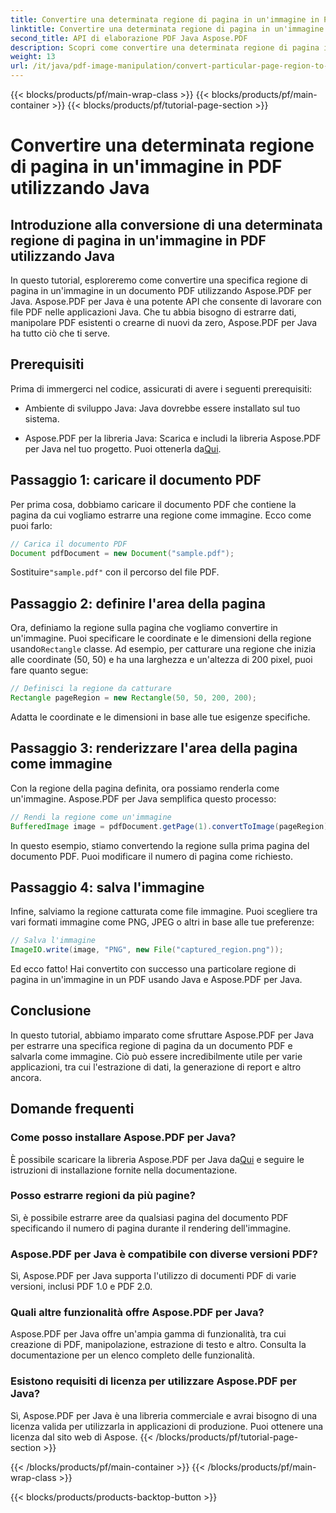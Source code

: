 ```yaml
---
title: Convertire una determinata regione di pagina in un'immagine in PDF utilizzando Java
linktitle: Convertire una determinata regione di pagina in un'immagine in PDF utilizzando Java
second_title: API di elaborazione PDF Java Aspose.PDF
description: Scopri come convertire una determinata regione di pagina in un'immagine in PDF usando Java con una guida passo-passo. Esplora le potenti capacità di Aspose.PDF per Java per la manipolazione di PDF.
weight: 13
url: /it/java/pdf-image-manipulation/convert-particular-page-region-to-image-in-pdf-using-java/
---
```


{{< blocks/products/pf/main-wrap-class >}}
{{< blocks/products/pf/main-container >}}
{{< blocks/products/pf/tutorial-page-section >}}

# Convertire una determinata regione di pagina in un'immagine in PDF utilizzando Java


## Introduzione alla conversione di una determinata regione di pagina in un'immagine in PDF utilizzando Java

In questo tutorial, esploreremo come convertire una specifica regione di pagina in un'immagine in un documento PDF utilizzando Aspose.PDF per Java. Aspose.PDF per Java è una potente API che consente di lavorare con file PDF nelle applicazioni Java. Che tu abbia bisogno di estrarre dati, manipolare PDF esistenti o crearne di nuovi da zero, Aspose.PDF per Java ha tutto ciò che ti serve.

## Prerequisiti

Prima di immergerci nel codice, assicurati di avere i seguenti prerequisiti:

- Ambiente di sviluppo Java: Java dovrebbe essere installato sul tuo sistema.

- Aspose.PDF per la libreria Java: Scarica e includi la libreria Aspose.PDF per Java nel tuo progetto. Puoi ottenerla da[Qui](https://releases.aspose.com/pdf/java/).

## Passaggio 1: caricare il documento PDF

Per prima cosa, dobbiamo caricare il documento PDF che contiene la pagina da cui vogliamo estrarre una regione come immagine. Ecco come puoi farlo:

```java
// Carica il documento PDF
Document pdfDocument = new Document("sample.pdf");
```

 Sostituire`"sample.pdf"` con il percorso del file PDF.

## Passaggio 2: definire l'area della pagina

 Ora, definiamo la regione sulla pagina che vogliamo convertire in un'immagine. Puoi specificare le coordinate e le dimensioni della regione usando`Rectangle` classe. Ad esempio, per catturare una regione che inizia alle coordinate (50, 50) e ha una larghezza e un'altezza di 200 pixel, puoi fare quanto segue:

```java
// Definisci la regione da catturare
Rectangle pageRegion = new Rectangle(50, 50, 200, 200);
```

Adatta le coordinate e le dimensioni in base alle tue esigenze specifiche.

## Passaggio 3: renderizzare l'area della pagina come immagine

Con la regione della pagina definita, ora possiamo renderla come un'immagine. Aspose.PDF per Java semplifica questo processo:

```java
// Rendi la regione come un'immagine
BufferedImage image = pdfDocument.getPage(1).convertToImage(pageRegion);
```

In questo esempio, stiamo convertendo la regione sulla prima pagina del documento PDF. Puoi modificare il numero di pagina come richiesto.

## Passaggio 4: salva l'immagine

Infine, salviamo la regione catturata come file immagine. Puoi scegliere tra vari formati immagine come PNG, JPEG o altri in base alle tue preferenze:

```java
// Salva l'immagine
ImageIO.write(image, "PNG", new File("captured_region.png"));
```

Ed ecco fatto! Hai convertito con successo una particolare regione di pagina in un'immagine in un PDF usando Java e Aspose.PDF per Java.

## Conclusione

In questo tutorial, abbiamo imparato come sfruttare Aspose.PDF per Java per estrarre una specifica regione di pagina da un documento PDF e salvarla come immagine. Ciò può essere incredibilmente utile per varie applicazioni, tra cui l'estrazione di dati, la generazione di report e altro ancora.

## Domande frequenti

### Come posso installare Aspose.PDF per Java?

 È possibile scaricare la libreria Aspose.PDF per Java da[Qui](https://releases.aspose.com/pdf/java/) e seguire le istruzioni di installazione fornite nella documentazione.

### Posso estrarre regioni da più pagine?

Sì, è possibile estrarre aree da qualsiasi pagina del documento PDF specificando il numero di pagina durante il rendering dell'immagine.

### Aspose.PDF per Java è compatibile con diverse versioni PDF?

Sì, Aspose.PDF per Java supporta l'utilizzo di documenti PDF di varie versioni, inclusi PDF 1.0 e PDF 2.0.

### Quali altre funzionalità offre Aspose.PDF per Java?

Aspose.PDF per Java offre un'ampia gamma di funzionalità, tra cui creazione di PDF, manipolazione, estrazione di testo e altro. Consulta la documentazione per un elenco completo delle funzionalità.

### Esistono requisiti di licenza per utilizzare Aspose.PDF per Java?

Sì, Aspose.PDF per Java è una libreria commerciale e avrai bisogno di una licenza valida per utilizzarla in applicazioni di produzione. Puoi ottenere una licenza dal sito web di Aspose.
{{< /blocks/products/pf/tutorial-page-section >}}

{{< /blocks/products/pf/main-container >}}
{{< /blocks/products/pf/main-wrap-class >}}

{{< blocks/products/products-backtop-button >}}
